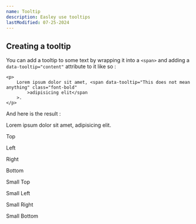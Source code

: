 ```yaml
---
name: Tooltip
description: Easley use tooltips
lastModified: 07-25-2024
---
```


## Creating a tooltip

You can add a tooltip to some text by wrapping it into a `<span>` and adding a `data-tooltip="content"` attribute to it like so :

```svelte
<p>
	Lorem ipsum dolor sit amet, <span data-tooltip="This does not mean anything" class="font-bold"
		>adipisicing elit</span
	>.
</p>
```

And here is the result :

<p>
  Lorem ipsum dolor sit amet, <span data-tooltip="This does not mean anything" class="font-bold">adipisicing elit</span>.
</p>


<div class="grid grid-cols-4 gap-4 w-fit">
  <p data-tooltip="Tooltip content" tabindex="0" class="text-center">
    Top
  </p>

  <p data-tooltip="Tooltip content" tabindex="0" class="tooltip-left text-center">
    Left
  </p>

  <p data-tooltip="Tooltip content" tabindex="0" class="tooltip-right text-center">
    Right
  </p>

  <p data-tooltip="Tooltip content" tabindex="0" class="tooltip-bottom text-center">
    Bottom
  </p>

  <p data-tooltip="Tooltip content" tabindex="0" class="text-center tooltip-small">
    Small Top
  </p>

  <p data-tooltip="Tooltip content" tabindex="0" class="tooltip-left tooltip-small text-center">
    Small Left
  </p>

  <p data-tooltip="Tooltip content" tabindex="0" class="tooltip-right tooltip-small text-center">
    Small Right
  </p>

  <p data-tooltip="Tooltip content" tabindex="0" class="tooltip-bottom tooltip-small text-center">
    Small Bottom
  </p>
</div>
